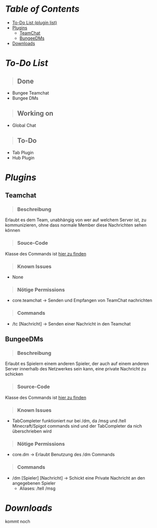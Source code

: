 # ***Table of Contents***
- [To-Do List (plugin list)](https://skiftstar.github.io/curry-server-plugins/#to-do-list)
- [Plugins](https://skiftstar.github.io/curry-server-plugins/#plugins)
  - [TeamChat](https://skiftstar.github.io/curry-server-plugins/#teamchat)
  - [BungeeDMs](https://skiftstar.github.io/curry-server-plugins/#bungeedms)
- [Downloads](https://skiftstar.github.io/curry-server-plugins/#downloads)

# ***To-Do List***

> ## Done
- Bungee Teamchat
- Bungee DMs

> ## Working on
- Global Chat

> ## To-Do
- Tab Plugin
- Hub Plugin


# ***Plugins***

## **Teamchat**

> ### Beschreibung
Erlaubt es dem Team, unabhängig von wer auf welchem Server ist, zu kommunizieren, ohne dass normale Member diese Nachrichten sehen können

> ### Souce-Code
Klasse des Commands ist [hier zu finden](https://github.com/Skiftstar/curry-server-plugins/blob/gh-pages/ServerCore_Bungee/TeamchatCommand.java)

> ### Known Issues
- None

> ### Nötige Permissions
- core.teamchat -> Senden und Empfangen von TeamChat nachrichten

> ### Commands
- /tc [Nachricht] -> Senden einer Nachricht in den Teamchat

## **BungeeDMs**

> ### Beschreibung
Erlaubt es Spielern einem anderen Spieler, der auch auf einem anderen Server innerhalb des Netzwerkes sein kann, eine private Nachricht zu schicken

> ### Source-Code
Klasse des Commands ist [hier zu finden](https://github.com/Skiftstar/curry-server-plugins/blob/gh-pages/ServerCore_Bungee/DMCommand.java)

> ### Known Issues
- TabCompleter funktioniert nur bei /dm, da /msg und /tell Minecraft/Spigot commands sind und der TabCompleter da nich überschrieben wird

> ### Nötige Permissions
- core.dm -> Erlaubt Benutzung des /dm Commands

> ### Commands
- /dm [Spieler] [Nachricht] -> Schickt eine Private Nachricht an den angegebenen Spieler
  - Aliases: /tell /msg

# ***Downloads***

kommt noch
